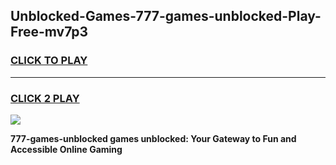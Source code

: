
## Unblocked-Games-777-games-unblocked-Play-Free-mv7p3
<h3>
<a href="https://premium76.site?title=777-games-unblocked&ref=10A">CLICK TO PLAY</a></h3>
<hr>

<h3>
<a href="https://premium76.site?title=777-games-unblocked&ref=10A">CLICK 2 PLAY</a>
  
</h3>

<a href="https://premium76.site?title=777-games-unblocked&ref=10A"><img src="https://clearcache.store/games.png"></a>


**777-games-unblocked games unblocked: Your Gateway to Fun and Accessible Online Gaming**
